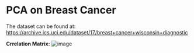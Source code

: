 # PCA on Breast Cancer


The dataset can be found at: https://archive.ics.uci.edu/dataset/17/breast+cancer+wisconsin+diagnostic


**Crrelation Matrix:**
![image](https://github.com/frandjk/PCA-on-Breast-Cancer/assets/122131183/2894028a-1791-4286-8e96-0870d2eb60bd)
